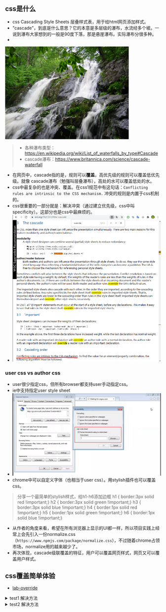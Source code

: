 
## css是什么
+ css Cascading Style Sheets 层叠样式表，用于给html网页添加样式。
+ "cascade"，到底是什么意思？它的本意是多层级的瀑布，水流经多个坡。一说到瀑布大家想到的一般是90度下落，那是悬崖瀑布。实际瀑布分很多种。
+ 
<img src="./imgs/00-cascade-waterfall.jpg" alt="cascade waterfall" height="300" />

> + 各种瀑布类型： https://en.wikipedia.org/wiki/List_of_waterfalls_by_type#Cascade
> + cascade瀑布：https://www.britannica.com/science/cascade-waterfall

+ 在网页中，cascade指的是，规则可以**覆盖**，高优先级的规则可以覆盖低优先级。就像 cascade瀑布（勉强叫层叠瀑布），高处的水可以覆盖低处的水。
+ css中最复杂的也是冲突、覆盖。在css1规范中有这句话：`Conflicting rules are intrinsic to the CSS mechanism.` 冲突的规则是内置于css机制的。
+ css很重要的一部分就是：解决冲突（通过建立优先级，css中叫specificity）。这部分也是css中最麻烦的。
+ ![](./imgs/01-css-standard.png)

### user css vs author css
+ user很少指定css，但所有browser都支持user手动指定css。
+ ie中支持指定user style sheet
+ ![](./imgs/02-ie-user-stylesheet.png)
+ chrome中可以自定义字体（也相当于user css）。用stylish插件也可以覆盖css。

> 分享一个最简单的stylish样式，给h1-h6添加边框
> h1 { border:3px solid red !important;}
> h2 { border:3px solid green !important;}
> h3 { border:3px solid blue !important;}
> h4 { border:1px solid red !important;}
> h5 { border:1px solid green !important;}
> h6 { border:1px solid blue !important;}

+ 从作者的角度来看，希望在所有浏览器上显示的UI都一样，所以项目实践上经常上会先引入一份normalize.css（`https://www.npmjs.com/package/normalize.css`），不过随着chrome占领市场，normalize用的越来越少了。
+ 再次体现，cascade级联覆盖的特征，用户可以覆盖网页样式，网页又可以覆盖用户样式。

## css覆盖简单体验
+ [lab-override](./lab-override.html)
<details>
    <summary>test1 解决方法</summary>
    <pre>
    添加class，如.a0{color:blue;}
    inline-style style="color:blue"
    添加一个 a{color:blue !important;}
    添加一个id，然后用id selector #a0{border-radius: 0;} 
    </pre>
</details>
<details>
    <summary>test2 解决方法</summary>
    <pre>
    div.container0{border-radius:0}
    inline-style style="border-radius:0"
    .container0{border-radius: 0 !important}
    </pre>
</details>

